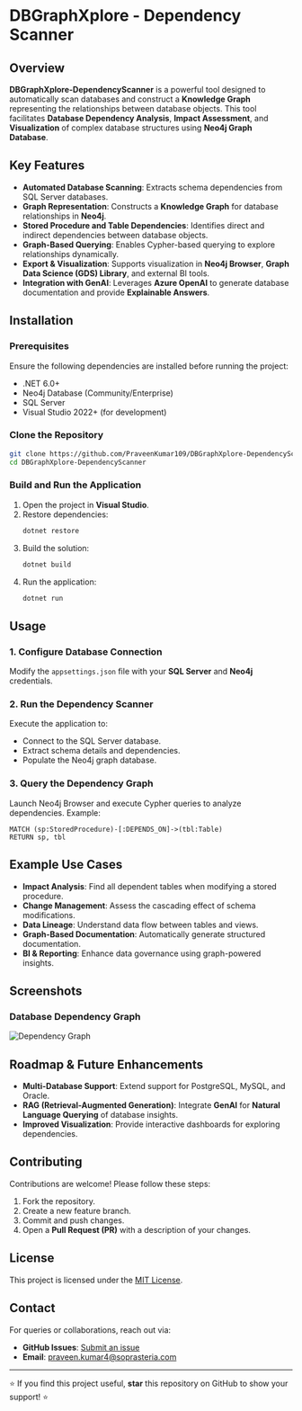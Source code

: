 # DBGraphXplore - Dependency Scanner

## Overview
**DBGraphXplore-DependencyScanner** is a powerful tool designed to automatically scan databases and construct a **Knowledge Graph** representing the relationships between database objects. This tool facilitates **Database Dependency Analysis**, **Impact Assessment**, and **Visualization** of complex database structures using **Neo4j Graph Database**.

## Key Features
- **Automated Database Scanning**: Extracts schema dependencies from SQL Server databases.
- **Graph Representation**: Constructs a **Knowledge Graph** for database relationships in **Neo4j**.
- **Stored Procedure and Table Dependencies**: Identifies direct and indirect dependencies between database objects.
- **Graph-Based Querying**: Enables Cypher-based querying to explore relationships dynamically.
- **Export & Visualization**: Supports visualization in **Neo4j Browser**, **Graph Data Science (GDS) Library**, and external BI tools.
- **Integration with GenAI**: Leverages **Azure OpenAI** to generate database documentation and provide **Explainable Answers**.

## Installation
### Prerequisites
Ensure the following dependencies are installed before running the project:
- .NET 6.0+
- Neo4j Database (Community/Enterprise)
- SQL Server
- Visual Studio 2022+ (for development)

### Clone the Repository
```sh
git clone https://github.com/PraveenKumar109/DBGraphXplore-DependencyScanner.git
cd DBGraphXplore-DependencyScanner
```

### Build and Run the Application
1. Open the project in **Visual Studio**.
2. Restore dependencies:
    ```sh
    dotnet restore
    ```
3. Build the solution:
    ```sh
    dotnet build
    ```
4. Run the application:
    ```sh
    dotnet run
    ```

## Usage
### 1. Configure Database Connection
Modify the `appsettings.json` file with your **SQL Server** and **Neo4j** credentials.

### 2. Run the Dependency Scanner
Execute the application to:
- Connect to the SQL Server database.
- Extract schema details and dependencies.
- Populate the Neo4j graph database.

### 3. Query the Dependency Graph
Launch Neo4j Browser and execute Cypher queries to analyze dependencies. Example:
```cypher
MATCH (sp:StoredProcedure)-[:DEPENDS_ON]->(tbl:Table)
RETURN sp, tbl
```

## Example Use Cases
- **Impact Analysis**: Find all dependent tables when modifying a stored procedure.
- **Change Management**: Assess the cascading effect of schema modifications.
- **Data Lineage**: Understand data flow between tables and views.
- **Graph-Based Documentation**: Automatically generate structured documentation.
- **BI & Reporting**: Enhance data governance using graph-powered insights.

## Screenshots
### Database Dependency Graph
![Dependency Graph](docs/images/dependency_graph.png)

## Roadmap & Future Enhancements
- **Multi-Database Support**: Extend support for PostgreSQL, MySQL, and Oracle.
- **RAG (Retrieval-Augmented Generation)**: Integrate **GenAI** for **Natural Language Querying** of database insights.
- **Improved Visualization**: Provide interactive dashboards for exploring dependencies.

## Contributing
Contributions are welcome! Please follow these steps:
1. Fork the repository.
2. Create a new feature branch.
3. Commit and push changes.
4. Open a **Pull Request (PR)** with a description of your changes.

## License
This project is licensed under the [MIT License](LICENSE).

## Contact
For queries or collaborations, reach out via:
- **GitHub Issues**: [Submit an issue](https://github.com/PraveenKumar109/DBGraphXplore-DependencyScanner/issues)
- **Email**: [praveen.kumar4@soprasteria.com](mailto:praveen.kumar4@soprasteria.com)

---
⭐ If you find this project useful, **star** this repository on GitHub to show your support! ⭐
